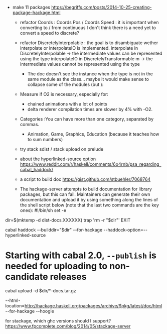 
- make 11 packages
https://begriffs.com/posts/2014-10-25-creating-package-hackage.html

  - refactor Coords : Coords Pos / Coords Speed : it is important when converting to / from continuous
  I don't think there is a need yet to convert a speed to discrete?

  - refactor DiscretelyInterpolable :
    the goal is to disambiguate wether interpolate or interpolateIO is implemented.
    interpolate in DiscretelyInterpolable -> the intermediate values can be represented using the type
    interpolateIO in DiscretelyTransformable m -> the intermediate values cannot be represented using the type
      - The doc doesn't see the instance when the type is not in the same module as the
      class... maybe it would make sense to collapse some of the modules (but ):

  - Measure if O2 is necessary, especially for:
    - chained animations with a lot of points
    - delta renderer
  compilation times are slower by 4% with -O2.

  - Categories :You can have more than one category, separated by commas.

    - Animation, Game, Graphics, Education (because it teaches how to sum numbers)

  - try stack sdist / stack upload on prelude

  - about the hyperlinked-source option
  https://www.reddit.com/r/haskell/comments/6o4rnb/psa_regarding_cabal_haddock/

  - a script to build doc
  https://gist.github.com/stbuehler/7068764

  -  The hackage-server attempts to build documentation for library packages, but this can fail. Maintainers can generate their own documentation and upload it by using something along the lines of the shell script below (note that the last two commands are the key ones):
#!/bin/sh
set -e

dir=$(mktemp -d dist-docs.XXXXXX)
trap 'rm -r "$dir"' EXIT

cabal haddock --builddir="$dir" --for-hackage --haddock-option=--hyperlinked-source
# Starting with cabal 2.0, `--publish` is needed for uploading to non-candidate releases
cabal upload -d $dir/*-docs.tar.gz




--html-location=http://hackage.haskell.org/packages/archive/$pkg/latest/doc/html
--for-hackage
--hoogle

for stackage, which ghc versions should I support? https://www.fpcomplete.com/blog/2014/05/stackage-server
